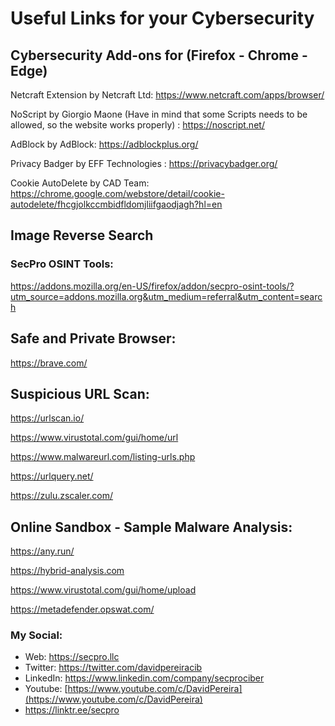 # Useful Links for your Cybersecurity

## Cybersecurity Add-ons for (Firefox - Chrome - Edge)

Netcraft Extension by Netcraft Ltd: 
https://www.netcraft.com/apps/browser/

NoScript by Giorgio Maone (Have in mind that some Scripts needs to be allowed, so the website works properly) :
https://noscript.net/

AdBlock by AdBlock: 
https://adblockplus.org/

Privacy Badger by EFF Technologies :
https://privacybadger.org/

Cookie AutoDelete by CAD Team: 
https://chrome.google.com/webstore/detail/cookie-autodelete/fhcgjolkccmbidfldomjliifgaodjagh?hl=en

## Image Reverse Search

### SecPro OSINT Tools:

https://addons.mozilla.org/en-US/firefox/addon/secpro-osint-tools/?utm_source=addons.mozilla.org&utm_medium=referral&utm_content=search

## Safe and Private Browser:

https://brave.com/

## Suspicious URL Scan:

https://urlscan.io/

https://www.virustotal.com/gui/home/url

https://www.malwareurl.com/listing-urls.php

https://urlquery.net/

https://zulu.zscaler.com/


## Online Sandbox - Sample Malware Analysis:

https://any.run/

https://hybrid-analysis.com

https://www.virustotal.com/gui/home/upload

https://metadefender.opswat.com/



### My Social:
  - Web: https://secpro.llc
  - Twitter: https://twitter.com/davidpereiracib
  - LinkedIn: https://www.linkedin.com/company/secprociber
  - Youtube: [https://www.youtube.com/c/DavidPereira](https://www.youtube.com/c/DavidPereira)
  - https://linktr.ee/secpro
